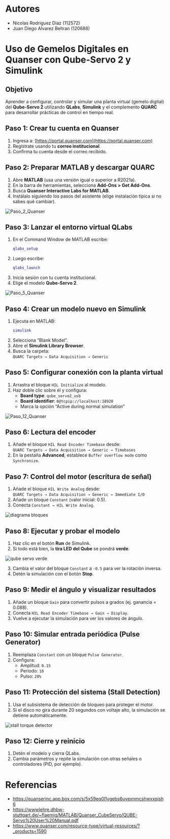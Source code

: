 # Autores 
- Nicolas Rodriguez Diaz (112572)
- Juan Diego Alvarez Beltran (120688)

# Uso de Gemelos Digitales en Quanser con Qube-Servo 2 y Simulink

##  Objetivo
Aprender a configurar, controlar y simular una planta virtual (gemelo digital) del **Qube-Servo 2** utilizando **QLabs**, **Simulink** y el complemento **QUARC** para desarrollar prácticas de control en tiempo real.


## Paso 1: Crear tu cuenta en Quanser

1. Ingresa a: [https://portal.quanser.com](https://portal.quanser.com)
2. Regístrate usando tu **correo institucional**.
3. Confirma tu cuenta desde el correo recibido.


##  Paso 2: Preparar MATLAB y descargar QUARC

1. Abre **MATLAB** (usa una versión igual o superior a R2021a).
2. En la barra de herramientas, selecciona **Add-Ons > Get Add-Ons**.
3. Busca **Quanser Interactive Labs for MATLAB**.
4. Instálalo siguiendo los pasos del asistente (elige instalación típica si no sabes qué cambiar).


![Paso_2_Quanser](https://github.com/user-attachments/assets/0f79bac1-ac15-47b4-9924-d1a4d2869d30)


##  Paso 3: Lanzar el entorno virtual QLabs

1. En el Command Window de MATLAB escribe:  
   ```matlab
   qlabs_setup
   ```
2. Luego escribe:  
   ```matlab
   qlabs_launch
   ```
3. Inicia sesión con tu cuenta institucional.
4. Elige el modelo **Qube-Servo 2**.


![Paso_5_Quanser](https://github.com/user-attachments/assets/fb6cbca7-2f3c-4da5-b4a3-94e56b24dae8)



##  Paso 4: Crear un modelo nuevo en Simulink

1. Ejecuta en MATLAB:  
   ```matlab
   simulink
   ```
2. Selecciona “Blank Model”.
3. Abre el **Simulink Library Browser**.
4. Busca la carpeta:  
   `QUARC Targets → Data Acquisition → Generic`



##  Paso 5: Configurar conexión con la planta virtual

1. Arrastra el bloque `HIL Initialize` al modelo.
2. Haz doble clic sobre él y configura:
   - **Board type**: `qube_servo2_usb`
   - **Board identifier**: `0@tcpip://localhost:18920`
   - Marca la opción “Active during normal simulation”

![Paso_12_Quanser](https://github.com/user-attachments/assets/d7d3a003-411d-441a-b6a6-b60dda3ec194)




##  Paso 6: Lectura del encoder

1. Añade el bloque `HIL Read Encoder Timebase` desde:  
   `QUARC Targets → Data Acquisition → Generic → Timebases`
2. En la pestaña **Advanced**, establece `Buffer overflow mode` como `Synchronize`.



## Paso 7: Control del motor (escritura de señal)

1. Añade el bloque `HIL Write Analog` desde:  
   `QUARC Targets → Data Acquisition → Generic → Immediate I/O`
2. Añade un bloque `Constant` (valor inicial: 0.5).
3. Conecta `Constant → HIL Write Analog`.


![diagrama bloques](https://github.com/user-attachments/assets/59103e92-21c3-4871-a356-01b0d80545fd)




## Paso 8: Ejecutar y probar el modelo

1. Haz clic en el botón **Run** de Simulink.
2. Si todo está bien, la **tira LED del Qube** se pondrá **verde**.

![qube servo verde](https://github.com/user-attachments/assets/4aebdf43-b725-46d2-a81f-c2c17c2c2cbb)

3. Cambia el valor del bloque `Constant` a `-0.5` para ver la rotación inversa.
4. Detén la simulación con el botón **Stop**.




## Paso 9: Medir el ángulo y visualizar resultados

1. Añade un bloque `Gain` para convertir pulsos a grados (ej. ganancia = 0.088).
2. Conecta `HIL Read Encoder Timebase → Gain → Display`.
3. Vuelve a ejecutar la simulación para ver los valores de ángulo.



## Paso 10: Simular entrada periódica (Pulse Generator)

1. Reemplaza `Constant` con un bloque `Pulse Generator`.
2. Configura:
   - Amplitud: `0.15`
   - Periodo: `10`
   - Pulso: `20%`



## Paso 11: Protección del sistema (Stall Detection)

1. Usa el subsistema de detección de bloqueo para proteger el motor.
2. Si el disco no gira durante 20 segundos con voltaje alto, la simulación se detiene automáticamente.


![stall torque detector](https://github.com/user-attachments/assets/60425ccd-d77e-44b7-8d2b-a59999a6e23c)


## Paso 12: Cierre y reinicio

1. Detén el modelo y cierra QLabs.
2. Cambia parámetros y repite la simulación con otras señales o controladores (PID, por ejemplo).


# Referencias

- https://quanserinc.app.box.com/s/5x59eq0l1ygebs6uyexnmcshwxxqish6
- https://wwwlehre.dhbw-stuttgart.de/~flaemig/MATLAB/Quanser_CubeServo/QUBE-Servo%20User%20Manual.pdf
- https://www.quanser.com/resource-type/virtual-resources/?_products=1590
